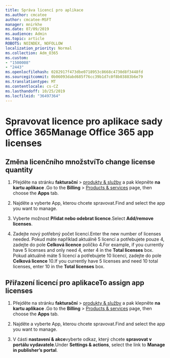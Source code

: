 ```yaml
---
title: Správa licencí pro aplikace
ms.author: cmcatee
author: cmcatee-MSFT
manager: mnirkhe
ms.date: 07/09/2019
ms.audience: Admin
ms.topic: article
ROBOTS: NOINDEX, NOFOLLOW
localization_priority: Normal
ms.collection: Adm_O365
ms.custom:
- "1500008"
- "2443"
ms.openlocfilehash: 0282917f473dbe0718953c8668c4730d8f3448fd
ms.sourcegitcommit: 0b06093dabd685f76cc39b1d7c0f8b03883b6e79
ms.translationtype: MT
ms.contentlocale: cs-CZ
ms.lasthandoff: 10/25/2019
ms.locfileid: "36497364"
---
```

# <a name="manage-office-365-app-licenses"></a><span data-ttu-id="c04ac-102">Spravovat licence pro aplikace sady Office 365</span><span class="sxs-lookup"><span data-stu-id="c04ac-102">Manage Office 365 app licenses</span></span>

## <a name="to-change-license-quantity"></a><span data-ttu-id="c04ac-103">Změna licenčního množství</span><span class="sxs-lookup"><span data-stu-id="c04ac-103">To change license quantity</span></span>

1. <span data-ttu-id="c04ac-104">Přejděte na stránku **fakturační** > [produkty & služby](https://go.microsoft.com/fwlink/p/?linkid=842054) a pak klepněte **na kartu aplikace** .</span><span class="sxs-lookup"><span data-stu-id="c04ac-104">Go to the **Billing** > [Products & services](https://go.microsoft.com/fwlink/p/?linkid=842054) page, then choose the **Apps** tab.</span></span>

2. <span data-ttu-id="c04ac-105">Najděte a vyberte App, kterou chcete spravovat.</span><span class="sxs-lookup"><span data-stu-id="c04ac-105">Find and select the app you want to manage.</span></span>  

3. <span data-ttu-id="c04ac-106">Vyberte možnost **Přidat nebo odebrat licence**.</span><span class="sxs-lookup"><span data-stu-id="c04ac-106">Select **Add/remove licenses**.</span></span>

4. <span data-ttu-id="c04ac-107">Zadejte nový potřebný počet licencí.</span><span class="sxs-lookup"><span data-stu-id="c04ac-107">Enter the new number of licenses needed.</span></span> <span data-ttu-id="c04ac-108">Pokud máte například aktuálně 5 licencí a potřebujete pouze 4, zadejte do pole **Celková licence** políčko 4.</span><span class="sxs-lookup"><span data-stu-id="c04ac-108">For example, if you currently have 5 licenses and only need 4, enter 4 in the **Total licenses** box.</span></span> <span data-ttu-id="c04ac-109">Pokud aktuálně máte 5 licencí a potřebujete 10 licencí, zadejte do pole **Celková licence** 10.</span><span class="sxs-lookup"><span data-stu-id="c04ac-109">If you currently have 5 licenses and need 10 total licenses, enter 10 in the **Total licenses** box.</span></span>

## <a name="to-assign-app-licenses"></a><span data-ttu-id="c04ac-110">Přiřazení licencí pro aplikace</span><span class="sxs-lookup"><span data-stu-id="c04ac-110">To assign app licenses</span></span>

1. <span data-ttu-id="c04ac-111">Přejděte na stránku **fakturační** > [produkty & služby](https://go.microsoft.com/fwlink/p/?linkid=842054) a pak klepněte **na kartu aplikace** .</span><span class="sxs-lookup"><span data-stu-id="c04ac-111">Go to the **Billing** > [Products & services](https://go.microsoft.com/fwlink/p/?linkid=842054) page, then choose the **Apps** tab.</span></span>

2. <span data-ttu-id="c04ac-112">Najděte a vyberte App, kterou chcete spravovat.</span><span class="sxs-lookup"><span data-stu-id="c04ac-112">Find and select the app you want to manage.</span></span>  

3. <span data-ttu-id="c04ac-113">V části **nastavení & akce**vyberte odkaz, který chcete **spravovat v portálu vydavatele**.</span><span class="sxs-lookup"><span data-stu-id="c04ac-113">Under **Settings & actions**, select the link to **Manage in publisher’s portal**.</span></span>